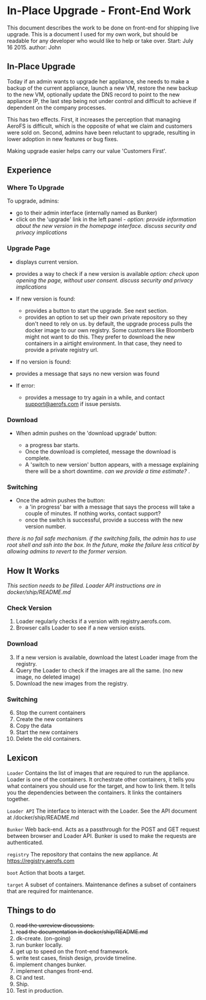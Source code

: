 # In-Place Upgrade - Front-End Work

This document describes the work to be done on front-end for shipping live upgrade. This is a document I used for my own work, but should be readable for any developer who would like to help or take over. 
Start: July 16 2015. author: John


## In-Place Upgrade

Today if an admin wants to upgrade her appliance, she needs to make a backup of the current appliance, launch a new VM, restore the new backup to the new VM, optionally update the DNS record to point to the new appliance IP, the last step being not under control and difficult to achieve if dependent on the company processes. 

This has two effects. First, it increases the perception that managing AeroFS is difficult, which is the opposite of what we claim and customers were sold on. Second, admins have been reluctant to upgrade, resulting in lower adoption in new features or bug fixes.

Making upgrade easier helps carry our value 'Customers First'.


## Experience


### Where To Upgrade


To upgrade, admins:

* go to their admin interface (internally named as Bunker)
* click on the 'upgrade' link in the left panel - _option: provide information about the new version in the homepage interface. discuss security and privacy implications_

### Upgrade Page

* displays current version. 
* provides a way to check if a new version is available _option: check upon opening the page, without user consent. discuss security and privacy implications_ 

* If new version is found: 
  * provides a button to start the upgrade. See next section.
  * provides an option to set up their own private repository so they don't need to rely on us. by default, the upgrade process pulls the docker image to our own registry. Some customers like Bloomberb might not want to do this. They prefer to download the new containers in a airtight environment. In that case, they need to provide a private registry url. 
 
*  If no version is found:
  * provides a message that says no new version was found
  
* If error:
  * provides a message to try again in a while, and contact support@aerofs.com if issue persists. 
  
  
### Download

*  When admin pushes on the 'download upgrade' button:

	* a progress bar starts. 
	* Once the download is completed, message the download is complete.
	* A 'switch to new version' button appears, with a message explaining there will be a short downtime. _can we provide a time estimate?_ .
	
### Switching 
	
* Once the admin pushes the button: 
	* a 'in progress' bar with a message that says the process will take a couple of minutes. If nothing works, contact support?
	* once the switch is successful, provide a success with the new version number.

_there is no fail safe mechanism. if the switching fails, the admin has to use root shell and ssh into the box. In the future, make the failure less critical by allowing admins to revert to the former version._


## How It Works

_This section needs to be filled. Loader API instructions are in docker/ship/README.md_ 

### Check Version

1. Loader regularly checks if a version with registry.aerofs.com.
2. Browser calls Loader to see if a new version exists.

### Download 

3. If a new version is available, download the latest Loader image from the registry. 
4. Query the Loader to check if the images are all the same. (no new image, no deleted image)
5. Download the new images from the registry.

### Switching

6. Stop the current containers
7. Create the new containers
8. Copy the data
9. Start the new containers
10. Delete the old containers.

	



## Lexicon


`Loader`
Contains the list of images that are required to run the appliance. Loader is one of the containers. It orchestrate other containers, it tells you what containers you should use for the target, and how to link them. It tells you the dependencies between the containers. It links the containers together. 

`Loader API` 
The interface to interact with the Loader. See the API document at /docker/ship/README.md

`Bunker`
Web back-end. Acts as a passthrough for the POST and GET request between browser and Loader API. Bunker is used to make the requests are authenticated.


`registry` 
The repository that contains the new appliance. At https://registry.aerofs.com

`boot` 
Action that boots a target.

`target`
A subset of containers. Maintenance defines a subset of containers that are required for maintenance.


## Things to do


0. ~~read the uxreview discussions.~~
1. ~~read the documentation in docker/ship/README.md~~
2. dk-create. (on-going)
3. run bunker locally.
4. get up to speed on the front-end framework.
5. write test cases, finish design, provide timeline.
6. implement changes bunker.
7. implement changes front-end.
8. CI and test.
9. Ship.
10. Test in production.

